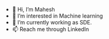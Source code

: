 - 👋 Hi, I’m Mahesh
- 👀 I’m interested in Machine learning
- 🌱 I’m currently working as SDE. 
- 📫 Reach me through LinkedIn

<!---
Mahesh6728/Mahesh6728 is a ✨ special ✨ repository because its `README.md` (this file) appears on your GitHub profile.
You can click the Preview link to take a look at your changes.
--->
